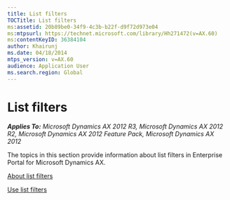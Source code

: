 ```yaml
---
title: List filters
TOCTitle: List filters
ms:assetid: 20b89be0-34f9-4c3b-b22f-d9f72d973e04
ms:mtpsurl: https://technet.microsoft.com/library/Hh271472(v=AX.60)
ms:contentKeyID: 36384104
author: Khairunj
ms.date: 04/18/2014
mtps_version: v=AX.60
audience: Application User
ms.search.region: Global
---
```


# List filters 


_**Applies To:** Microsoft Dynamics AX 2012 R3, Microsoft Dynamics AX 2012 R2, Microsoft Dynamics AX 2012 Feature Pack, Microsoft Dynamics AX 2012_

The topics in this section provide information about list filters in Enterprise Portal for Microsoft Dynamics AX.

[About list filters](about-list-filters.md)

[Use list filters](use-list-filters.md)

  


